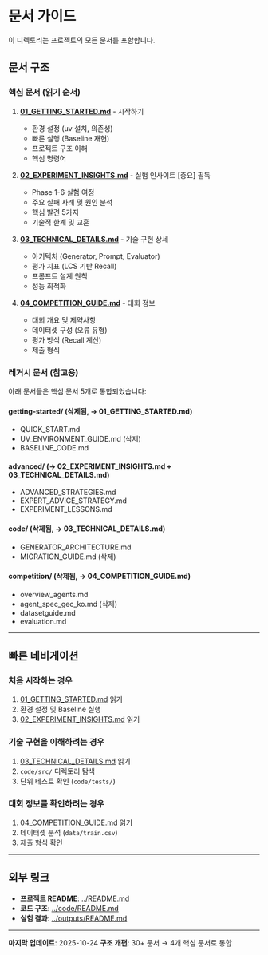 # 문서 가이드

이 디렉토리는 프로젝트의 모든 문서를 포함합니다.

## 문서 구조

### 핵심 문서 (읽기 순서)

1. **[01_GETTING_STARTED.md](./01_GETTING_STARTED.md)** - 시작하기
   - 환경 설정 (uv 설치, 의존성)
   - 빠른 실행 (Baseline 재현)
   - 프로젝트 구조 이해
   - 핵심 명령어

2. **[02_EXPERIMENT_INSIGHTS.md](./02_EXPERIMENT_INSIGHTS.md)** - 실험 인사이트 [중요] 필독
   - Phase 1-6 실험 여정
   - 주요 실패 사례 및 원인 분석
   - 핵심 발견 5가지
   - 기술적 한계 및 교훈

3. **[03_TECHNICAL_DETAILS.md](./03_TECHNICAL_DETAILS.md)** - 기술 구현 상세
   - 아키텍처 (Generator, Prompt, Evaluator)
   - 평가 지표 (LCS 기반 Recall)
   - 프롬프트 설계 원칙
   - 성능 최적화

4. **[04_COMPETITION_GUIDE.md](./04_COMPETITION_GUIDE.md)** - 대회 정보
   - 대회 개요 및 제약사항
   - 데이터셋 구성 (오류 유형)
   - 평가 방식 (Recall 계산)
   - 제출 형식

### 레거시 문서 (참고용)

아래 문서들은 핵심 문서 5개로 통합되었습니다:

#### getting-started/ (삭제됨, → 01_GETTING_STARTED.md)
- QUICK_START.md
- UV_ENVIRONMENT_GUIDE.md (삭제)
- BASELINE_CODE.md

#### advanced/ (→ 02_EXPERIMENT_INSIGHTS.md + 03_TECHNICAL_DETAILS.md)
- ADVANCED_STRATEGIES.md
- EXPERT_ADVICE_STRATEGY.md
- EXPERIMENT_LESSONS.md

#### code/ (삭제됨, → 03_TECHNICAL_DETAILS.md)
- GENERATOR_ARCHITECTURE.md
- MIGRATION_GUIDE.md (삭제)

#### competition/ (삭제됨, → 04_COMPETITION_GUIDE.md)
- overview_agents.md
- agent_spec_gec_ko.md (삭제)
- datasetguide.md
- evaluation.md

---

## 빠른 네비게이션

### 처음 시작하는 경우
1. [01_GETTING_STARTED.md](./01_GETTING_STARTED.md) 읽기
2. 환경 설정 및 Baseline 실행
3. [02_EXPERIMENT_INSIGHTS.md](./02_EXPERIMENT_INSIGHTS.md) 읽기

### 기술 구현을 이해하려는 경우
1. [03_TECHNICAL_DETAILS.md](./03_TECHNICAL_DETAILS.md) 읽기
2. `code/src/` 디렉토리 탐색
3. 단위 테스트 확인 (`code/tests/`)

### 대회 정보를 확인하려는 경우
1. [04_COMPETITION_GUIDE.md](./04_COMPETITION_GUIDE.md) 읽기
2. 데이터셋 분석 (`data/train.csv`)
3. 제출 형식 확인

---

## 외부 링크

- **프로젝트 README**: [../README.md](../README.md)
- **코드 구조**: [../code/README.md](../code/README.md)
- **실험 결과**: [../outputs/README.md](../outputs/README.md)

---

**마지막 업데이트**: 2025-10-24
**구조 개편**: 30+ 문서 → 4개 핵심 문서로 통합
